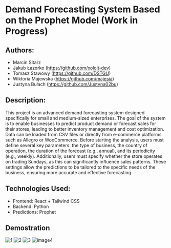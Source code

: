 # Demand Forecasting System Based on the Prophet Model (Work in Progress)
## Authors:
- Marcin Sitarz
- Jakub Łazorko (https://github.com/xololt-dev)
- Tomasz Stawowy (https://github.com/DSTGU)
- Wiktoria Majewska (https://github.com/majesia)
- Justyna Bułach (https://github.com/Justyna02bu)

## Description:
This project is an advanced demand forecasting system designed specifically for small and medium-sized enterprises. The goal of the system is to enable businesses to predict product demand or forecast sales for their stores, leading to better inventory management and cost optimization. Data can be loaded from CSV files or directly from e-commerce platforms such as Allegro or WooCommerce. Before starting the analysis, users must define several key parameters: the type of business, the country of operation, the duration of the forecast (e.g., annual), and its periodicity (e.g., weekly). Additionally, users must specify whether the store operates on trading Sundays, as this can significantly influence sales patterns. These settings allow the predictions to be tailored to the specific needs of the business, ensuring more accurate and effective forecasting.

## Technologies Used:
- Frontend: React + Tailwind CSS
- Backend: Python
- Predictions: Prophet

## Demostration
![1](https://github.com/Eastman16/DemandForecastingSystem/assets/129722863/f177c88c-25fc-4ce1-ae1f-7d2c91bbb044)
![2](https://github.com/Eastman16/DemandForecastingSystem/assets/129722863/3f738008-02bd-4ee7-b2e8-939fc5da6c0a)
![3](https://github.com/Eastman16/DemandForecastingSystem/assets/129722863/e4ac4b16-5448-47c0-ab01-1965fe3ac6d8)
![image4](https://github.com/Eastman16/DemandForecastingSystem/assets/129722863/89fbea38-6b87-41f7-a1d4-14516b2279fb)
